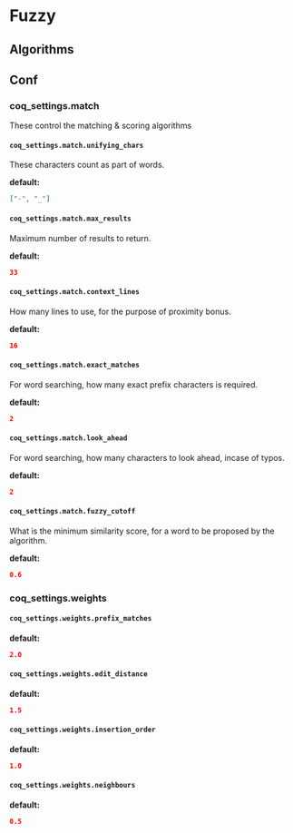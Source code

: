 # Fuzzy

## Algorithms

## Conf

### coq_settings.match

These control the matching & scoring algorithms

#### `coq_settings.match.unifying_chars`

These characters count as part of words.

**default:**

```json
["-", "_"]
```

#### `coq_settings.match.max_results`

Maximum number of results to return.

**default:**

```json
33
```

#### `coq_settings.match.context_lines`

How many lines to use, for the purpose of proximity bonus.

**default:**

```json
16
```

#### `coq_settings.match.exact_matches`

For word searching, how many exact prefix characters is required.

**default:**

```json
2
```

#### `coq_settings.match.look_ahead`

For word searching, how many characters to look ahead, incase of typos.

**default:**

```json
2
```

#### `coq_settings.match.fuzzy_cutoff`

What is the minimum similarity score, for a word to be proposed by the algorithm.

**default:**

```json
0.6
```

### coq_settings.weights

#### `coq_settings.weights.prefix_matches`

**default:**

```json
2.0
```

#### `coq_settings.weights.edit_distance`

**default:**

```json
1.5
```

#### `coq_settings.weights.insertion_order`

**default:**

```json
1.0
```

#### `coq_settings.weights.neighbours`

**default:**

```json
0.5
```
